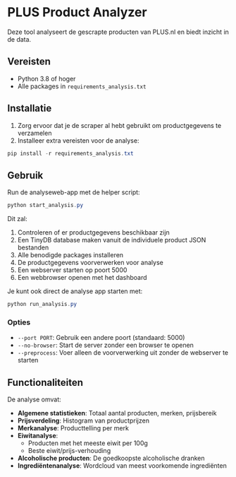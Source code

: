 # PLUS Product Analyzer

Deze tool analyseert de gescrapte producten van PLUS.nl en biedt inzicht in de data.

## Vereisten

- Python 3.8 of hoger
- Alle packages in `requirements_analysis.txt`

## Installatie

1. Zorg ervoor dat je de scraper al hebt gebruikt om productgegevens te verzamelen
2. Installeer extra vereisten voor de analyse:

```powershell
pip install -r requirements_analysis.txt
```

## Gebruik

Run de analyseweb-app met de helper script:

```powershell
python start_analysis.py
```

Dit zal:
1. Controleren of er productgegevens beschikbaar zijn
2. Een TinyDB database maken vanuit de individuele product JSON bestanden
3. Alle benodigde packages installeren
4. De productgegevens voorverwerken voor analyse
5. Een webserver starten op poort 5000
6. Een webbrowser openen met het dashboard

Je kunt ook direct de analyse app starten met:

```powershell
python run_analysis.py
```

### Opties

- `--port PORT`: Gebruik een andere poort (standaard: 5000)
- `--no-browser`: Start de server zonder een browser te openen
- `--preprocess`: Voer alleen de voorverwerking uit zonder de webserver te starten

## Functionaliteiten

De analyse omvat:

- **Algemene statistieken**: Totaal aantal producten, merken, prijsbereik
- **Prijsverdeling**: Histogram van productprijzen
- **Merkanalyse**: Producttelling per merk
- **Eiwitanalyse**: 
  - Producten met het meeste eiwit per 100g
  - Beste eiwit/prijs-verhouding
- **Alcoholische producten**: De goedkoopste alcoholische dranken
- **Ingrediëntenanalyse**: Wordcloud van meest voorkomende ingrediënten
